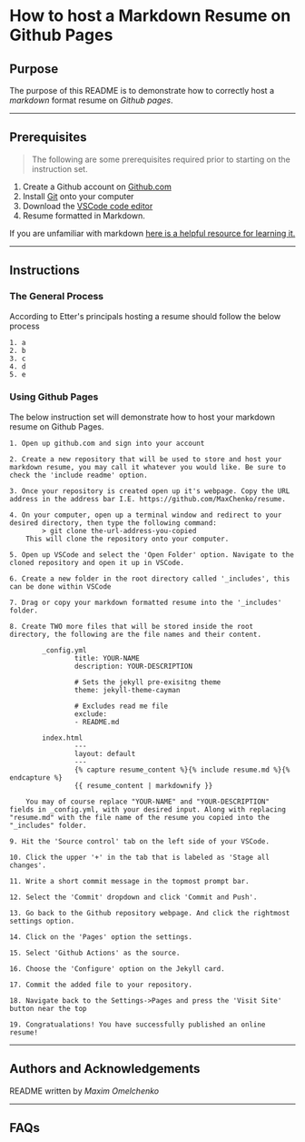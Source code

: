 # How to host a Markdown Resume on Github Pages

## **Purpose**

The purpose of this README is to demonstrate how to correctly host a *markdown* format resume on *Github pages*.

---------

## **Prerequisites**

> The following are some prerequisites required prior to
> starting on the instruction set.

1. Create a Github account on [Github.com](www.github.com)
2. Install [Git](https://git-scm.com/) onto your computer
3. Download the [VSCode code editor](https://code.visualstudio.com/)
4. Resume formatted in Markdown.

If you are unfamiliar with markdown [here is a helpful resource for learning it.](https://www.markdowntutorial.com/)

---------

## **Instructions**

### **The General Process**

According to Etter's principals hosting a resume should follow the below process

    1. a
    2. b
    3. c
    4. d
    5. e

### **Using Github Pages**

The below instruction set will demonstrate how to host your markdown resume on Github Pages.

    1. Open up github.com and sign into your account

    2. Create a new repository that will be used to store and host your markdown resume, you may call it whatever you would like. Be sure to check the 'include readme' option.

    3. Once your repository is created open up it's webpage. Copy the URL address in the address bar I.E. https://github.com/MaxChenko/resume.

    4. On your computer, open up a terminal window and redirect to your desired directory, then type the following command: 
            > git clone the-url-address-you-copied
        This will clone the repository onto your computer.

    5. Open up VSCode and select the 'Open Folder' option. Navigate to the cloned repository and open it up in VSCode.

    6. Create a new folder in the root directory called '_includes', this can be done within VSCode

    7. Drag or copy your markdown formatted resume into the '_includes' folder.

    8. Create TWO more files that will be stored inside the root directory, the following are the file names and their content.

            _config.yml
                    title: YOUR-NAME
                    description: YOUR-DESCRIPTION

                    # Sets the jekyll pre-exisitng theme
                    theme: jekyll-theme-cayman

                    # Excludes read me file
                    exclude:
                    - README.md
                
            index.html 
                    ---
                    layout: default
                    ---
                    {% capture resume_content %}{% include resume.md %}{% endcapture %}
                    {{ resume_content | markdownify }}

        You may of course replace "YOUR-NAME" and "YOUR-DESCRIPTION" fields in _config.yml, with your desired input. Along with replacing "resume.md" with the file name of the resume you copied into the "_includes" folder.

    9. Hit the 'Source control' tab on the left side of your VSCode. 

    10. Click the upper '+' in the tab that is labeled as 'Stage all changes'. 

    11. Write a short commit message in the topmost prompt bar. 

    12. Select the 'Commit' dropdown and click 'Commit and Push'.

    13. Go back to the Github repository webpage. And click the rightmost settings option.

    14. Click on the 'Pages' option the settings.

    15. Select 'Github Actions' as the source.

    16. Choose the 'Configure' option on the Jekyll card.

    17. Commit the added file to your repository.

    18. Navigate back to the Settings->Pages and press the 'Visit Site' button near the top

    19. Congratualations! You have successfully published an online resume!

---------

## **Authors and Acknowledgements**

README written by *Maxim Omelchenko*


---------

## **FAQs**
